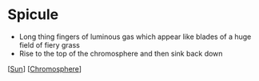 # Spicule

- Long thing fingers of luminous gas which appear like blades of a huge field of fiery grass
- Rise to the top of the chromosphere and then sink back down

[[Sun]] [[Chromosphere]]

[//begin]: # "Autogenerated link references for markdown compatibility"
[Sun]: sun "Sun"
[Chromosphere]: chromosphere "Chromosphere"
[//end]: # "Autogenerated link references"